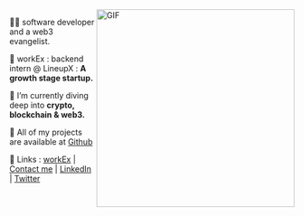 <img align="right" alt="GIF" src="https://github.com/nielchaudhary/nielchaudhary/blob/main/topnft.gif?raw=true" width="350" height="350" />

🥷🏻 software developer and a web3 evangelist.

🚀 workEx : backend intern @ LineupX : **A growth stage startup.**

🚀 I’m currently diving deep into **crypto, blockchain & web3.**

🚀 All of my projects are available at [Github](https://www.github.com/nielchaudhary)



🚀 Links : [workEx](https://drive.google.com/file/d/1g7k8vIdPfwHoU7xRnQnhHRJhb-MDnds3/view) | [Contact me](mailto:neilchaudhary12@gmail.com) | [LinkedIn](https://www.linkedin.com/in/neel-chaudhary-b047ab196/) | [Twitter](https://twitter.com/nielchaudhary09)
